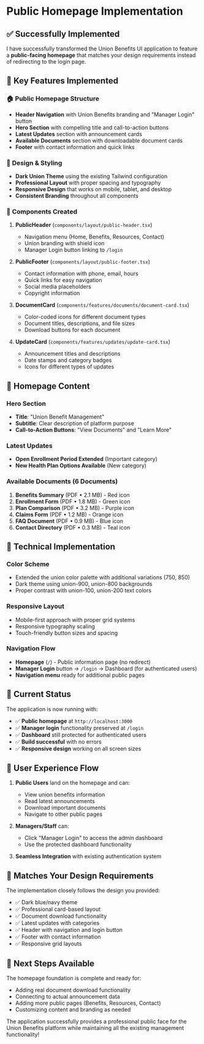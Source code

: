# Public Homepage Implementation

## ✅ Successfully Implemented

I have successfully transformed the Union Benefits UI application to feature a **public-facing homepage** that matches your design requirements instead of redirecting to the login page.

## 🎯 Key Features Implemented

### 🏠 **Public Homepage Structure**
- **Header Navigation** with Union Benefits branding and "Manager Login" button
- **Hero Section** with compelling title and call-to-action buttons
- **Latest Updates** section with announcement cards
- **Available Documents** section with downloadable document cards  
- **Footer** with contact information and quick links

### 🎨 **Design & Styling**
- **Dark Union Theme** using the existing Tailwind configuration
- **Professional Layout** with proper spacing and typography
- **Responsive Design** that works on mobile, tablet, and desktop
- **Consistent Branding** throughout all components

### 🧩 **Components Created**

1. **PublicHeader** (`components/layout/public-header.tsx`)
   - Navigation menu (Home, Benefits, Resources, Contact)
   - Union branding with shield icon
   - Manager Login button linking to `/login`

2. **PublicFooter** (`components/layout/public-footer.tsx`) 
   - Contact information with phone, email, hours
   - Quick links for easy navigation
   - Social media placeholders
   - Copyright information

3. **DocumentCard** (`components/features/documents/document-card.tsx`)
   - Color-coded icons for different document types
   - Document titles, descriptions, and file sizes
   - Download buttons for each document

4. **UpdateCard** (`components/features/updates/update-card.tsx`)
   - Announcement titles and descriptions
   - Date stamps and category badges
   - Icons for different types of updates

## 📄 **Homepage Content**

### Hero Section
- **Title**: "Union Benefit Management"
- **Subtitle**: Clear description of platform purpose
- **Call-to-Action Buttons**: "View Documents" and "Learn More"

### Latest Updates
- **Open Enrollment Period Extended** (Important category)
- **New Health Plan Options Available** (New category)

### Available Documents (6 Documents)
1. **Benefits Summary** (PDF • 2.1 MB) - Red icon
2. **Enrollment Form** (PDF • 1.8 MB) - Green icon  
3. **Plan Comparison** (PDF • 3.2 MB) - Purple icon
4. **Claims Form** (PDF • 1.2 MB) - Orange icon
5. **FAQ Document** (PDF • 0.9 MB) - Blue icon
6. **Contact Directory** (PDF • 0.3 MB) - Teal icon

## 🔧 **Technical Implementation**

### Color Scheme
- Extended the union color palette with additional variations (750, 850)
- Dark theme using union-900, union-800 backgrounds
- Proper contrast with union-100, union-200 text colors

### Responsive Layout  
- Mobile-first approach with proper grid systems
- Responsive typography scaling
- Touch-friendly button sizes and spacing

### Navigation Flow
- **Homepage** (`/`) - Public information page (no redirect)
- **Manager Login** button → `/login` → Dashboard (for authenticated users)
- **Navigation menu** ready for additional public pages

## 🚀 **Current Status**

The application is now running with:
- ✅ **Public homepage** at `http://localhost:3000`
- ✅ **Manager login** functionality preserved at `/login`
- ✅ **Dashboard** still protected for authenticated users
- ✅ **Build successful** with no errors
- ✅ **Responsive design** working on all screen sizes

## 📱 **User Experience Flow**

1. **Public Users** land on the homepage and can:
   - View union benefits information
   - Read latest announcements
   - Download important documents
   - Navigate to other public pages

2. **Managers/Staff** can:
   - Click "Manager Login" to access the admin dashboard
   - Use the protected dashboard functionality

3. **Seamless Integration** with existing authentication system

## 🎯 **Matches Your Design Requirements**

The implementation closely follows the design you provided:
- ✅ Dark blue/navy theme
- ✅ Professional card-based layout
- ✅ Document download functionality
- ✅ Latest updates with categories
- ✅ Header with navigation and login button
- ✅ Footer with contact information
- ✅ Responsive grid layouts

## 🔄 **Next Steps Available**

The homepage foundation is complete and ready for:
- Adding real document download functionality
- Connecting to actual announcement data
- Adding more public pages (Benefits, Resources, Contact)
- Customizing content and branding as needed

The application successfully provides a professional public face for the Union Benefits platform while maintaining all the existing management functionality!
